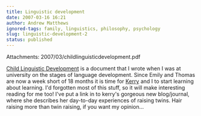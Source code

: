 ```yaml
---
title: Linguistic development
date: 2007-03-16 16:21
author: Andrew Matthews
ignored-tags: family, linguistics, philosophy, psychology
slug: linguistic-development-2
status: published
---
```

Attachments: 2007/03/childlinguisticdevelopment.pdf

[Child Linguistic Development]({static}2007/03/childlinguisticdevelopment.pdf "This") is a document that I wrote when I was at university on the stages of language development. Since Emily and Thomas are now a week short of 18 months it is time for [Kerry](http://kerrymatthews.wordpress.com/) and I to start learning about learning. I'd forgotten most of this stuff, so it will make interesting reading for me too! I've put a link in to kerry's gorgeous new blog/journal, where she describes her day-to-day experiences of raising twins. Hair raising more than twin raising, if you want my opinion...
